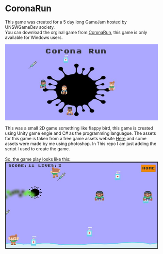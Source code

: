 # CoronaRun
This game was created for a 5 day long GameJam hosted by UNSWGameDev society.
<br/>
You can download the orginal game from [CoronaRun](https://gamenchill.itch.io/coronarun), this game is only available for Windows users.


![](coverGame.JPG)
  
This was a small 2D game something like flappy bird, this game is created using Unity game engie and C# as the programming languague. The assets for this game is taken from 
a free game assets website [Here](https://www.kenney.nl/assets) and some assets were made by me using photoshop.
In This repo I am just adding the script I used to create the game.
<br/>
<br/>
So, the game play looks like this:
![](GamePlay.JPG)  
